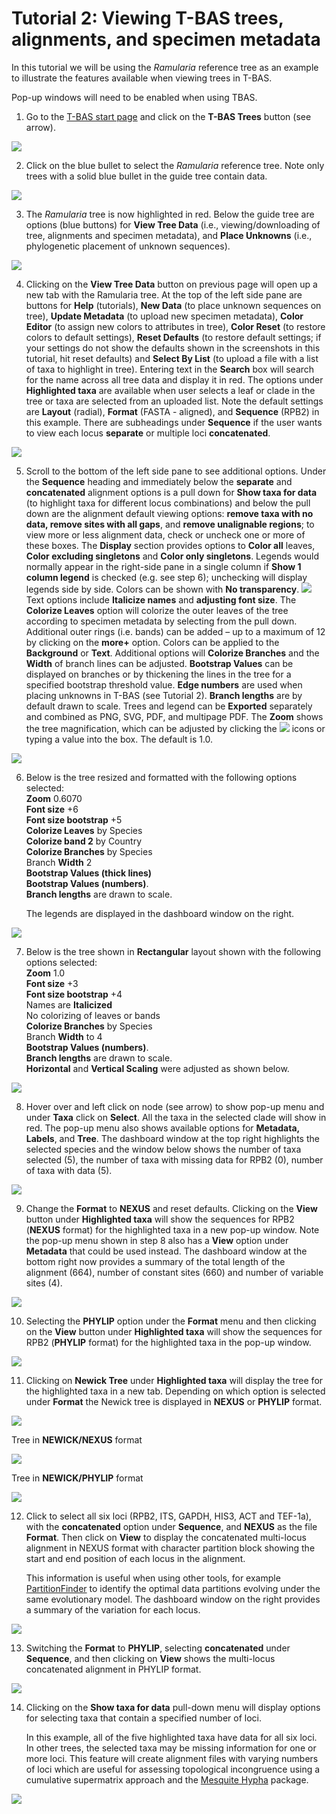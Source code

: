 # Tutorial 2: Viewing T-BAS trees, alignments, and specimen metadata

In this tutorial we will be using the *Ramularia* reference tree as an example to illustrate the features available when viewing trees in T-BAS.

Pop-up windows will need to be enabled when using TBAS.

1. Go to the [T-BAS start page](https://vclv99-239.hpc.ncsu.edu/tbas2_1/pages/tbas.php) and click on the **T-BAS Trees** button (see arrow).

![](images/tbas-tutorial2a/Tutorial2.1.png)

2. Click on the blue bullet to select the *Ramularia* reference tree.  Note only trees with a solid blue bullet in the guide tree contain data.

![](images/tbas-tutorial2a/Tutorial2.2.png)

3. The *Ramularia* tree is now highlighted in red.  Below the guide tree are options (blue buttons) for **View Tree Data** (i.e., viewing/downloading of tree, alignments and specimen metadata), and **Place Unknowns** (i.e., phylogenetic placement of unknown sequences).

![](images/tbas-tutorial2a/Tutorial2.3.png)

4. Clicking on the **View Tree Data** button on previous page will open up a new tab with the Ramularia tree. At the top of the left side pane are buttons for **Help** (tutorials), **New Data** (to place unknown sequences on tree), **Update Metadata** (to upload new specimen metadata), **Color Editor** (to assign new colors to attributes in tree), **Color Reset** (to restore colors to default settings), **Reset Defaults** (to restore default settings; if your settings do not show the defaults shown in the screenshots in this tutorial, hit reset defaults) and **Select By List** (to upload a file with a list of taxa to highlight in tree). Entering text in the **Search** box will search for the name across all tree data and display it in red.  The options under **Highlighted taxa** are available when user selects a leaf or clade in the tree or taxa are selected from an uploaded list.  Note the default settings are **Layout** (radial), **Format** (FASTA - aligned), and **Sequence** (RPB2) in this example.  There are subheadings under **Sequence** if the user wants to view each locus **separate** or multiple loci **concatenated**.

![](images/tbas-tutorial2a/Tutorial2.4.png)

5. Scroll to the bottom of the left side pane to see additional options. Under the **Sequence** heading and immediately below the **separate** and **concatenated** alignment options is a pull down for **Show taxa for data** (to highlight taxa for different locus combinations) and below the pull down are the alignment default viewing options: **remove taxa with no data, remove sites with all gaps**, and **remove unalignable regions**; to view more or less alignment data, check or uncheck one or more of these boxes. The **Display** section provides options to **Color all** leaves, **Color excluding singletons** and **Color only singletons**. Legends would normally appear in the right-side pane in a single column if **Show 1 column legend** is checked (e.g. see step 6); unchecking will display legends side by side. Colors can be shown with **No transparency**.
![](images/tbas-tutorial2a/Tutorial2.5.1.png)
Text options include **Italicize names** and **adjusting font size**. The **Colorize Leaves** option will colorize the outer leaves of the tree according to specimen metadata by selecting from the pull down.  Additional outer rings (i.e. bands) can be added – up to a maximum of 12 by clicking on the **more+** option. Colors can be applied to the **Background** or **Text**. Additional options will **Colorize Branches** and the **Width** of branch lines can be adjusted. **Bootstrap Values** can be displayed on branches or by thickening the lines in the tree for a specified bootstrap threshold value. **Edge numbers** are used when placing unknowns in T-BAS (see Tutorial 2). **Branch lengths** are by default drawn to scale. Trees and legend can be **Exported** separately and combined as PNG, SVG, PDF, and multipage PDF. The **Zoom** shows the tree magnification, which can be adjusted by clicking the ![](images/tbas-tutorial2a/magnifier.jpg) icons or typing a value into the box. The default is 1.0.

![](images/tbas-tutorial2a/Tutorial2.5.2.png)

6. Below is the tree resized and formatted with the following options selected:  
   **Zoom** 0.6070  
   **Font size** +6  
   **Font size bootstrap** +5  
   **Colorize Leaves** by Species  
   **Colorize band 2** by Country  
   **Colorize Branches** by Species  
   Branch **Width** 2  
   **Bootstrap Values (thick lines)**  
   **Bootstrap Values (numbers)**.  
   **Branch lengths** are drawn to scale.  

   The legends are displayed in the dashboard window on the right.
   
![](images/tbas-tutorial2a/Tutorial2.6.png)

7. Below is the tree shown in **Rectangular** layout shown with the following options selected:  
   **Zoom** 1.0  
   **Font size** +3  
   **Font size bootstrap** +4  
   Names are **Italicized**  
   No colorizing of leaves or bands  
   **Colorize Branches** by Species  
   Branch **Width** to 4  
   **Bootstrap Values (numbers)**.  
   **Branch lengths** are drawn to scale.  
   **Horizontal** and **Vertical Scaling** were adjusted as shown below.  
   
![](images/tbas-tutorial2a/Tutorial2.7.png)

8. Hover over and left click on node (see arrow) to show pop-up menu and under **Taxa** click on **Select**.  All the taxa in the selected clade will show in red. The pop-up menu also shows available options for **Metadata, Labels**, and **Tree**. The dashboard window at the top right highlights the selected species and the window below shows the number of taxa selected (5), the number of taxa with missing data for RPB2 (0), number of taxa with data (5).

![](images/tbas-tutorial2a/Tutorial2.8.png)

9. Change the **Format** to **NEXUS** and reset defaults. Clicking on the **View** button under **Highlighted taxa** will show the sequences for RPB2 (**NEXUS** format) for the highlighted taxa in a new pop-up window. Note the pop-up menu shown in step 8 also has a **View** option under **Metadata** that could be used instead. The dashboard window at the bottom right now provides a summary of the total length of the alignment (664), number of constant sites (660) and number of variable sites (4).

![](images/tbas-tutorial2a/Tutorial2.9.png)

10. Selecting the **PHYLIP** option under the **Format** menu and then clicking on the **View** button under **Highlighted taxa** will show the sequences for RPB2 (**PHYLIP** format) for the highlighted taxa in the pop-up window.

![](images/tbas-tutorial2a/Tutorial2.10.png)

11. Clicking on **Newick Tree** under **Highlighted taxa** will display the tree for the highlighted taxa in a new tab.  Depending on which option is selected under **Format** the Newick tree is displayed in **NEXUS** or **PHYLIP** format.

![](images/tbas-tutorial2a/Tutorial2.11.png)

Tree in **NEWICK/NEXUS** format

![](images/tbas-tutorial2a/Tutorial2.11.2.png)

Tree in **NEWICK/PHYLIP** format

![](images/tbas-tutorial2a/Tutorial2.11.3.png)

12. Click to select all six loci (RPB2, ITS, GAPDH, HIS3, ACT and TEF-1a), with the **concatenated** option under **Sequence**, and **NEXUS** as the file **Format**. Then click on **View** to display the concatenated multi-locus alignment in NEXUS format with character partition block showing the start and end position of each locus in the alignment.

    This information is useful when using other tools, for example [PartitionFinder](http://www.robertlanfear.com/partitionfinder/) to identify the optimal data partitions evolving under the same evolutionary model. The dashboard window on the right provides a summary of the variation for each locus.
    
![](images/tbas-tutorial2a/Tutorial2.12.png)

13. Switching the **Format** to **PHYLIP**, selecting **concatenated** under **Sequence**, and then clicking on **View** shows the multi-locus concatenated alignment in PHYLIP format.

![](images/tbas-tutorial2a/Tutorial2.13.png)

14. Clicking on the **Show taxa for data** pull-down menu will display options for selecting taxa that contain a specified number of loci.

    In this example, all of the five highlighted taxa have data for all six loci. In other trees, the selected taxa may be missing information for one or more loci. This feature will create alignment files with varying numbers of loci which are useful for assessing topological incongruence using a cumulative supermatrix approach and the [Mesquite Hypha](http://mesquiteproject.org/packages/hypha/manual/index.html) package.
    
![](images/tbas-tutorial2a/Tutorial2.14.png)
